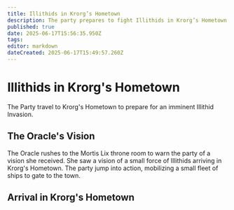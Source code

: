 ```yaml
---
title: Illithids in Krorg’s Hometown
description: The party prepares to fight Illithids in Krorg’s Hometown
published: true
date: 2025-06-17T15:56:35.950Z
tags: 
editor: markdown
dateCreated: 2025-06-17T15:49:57.260Z
---
```


# Illithids in Krorg's Hometown
The Party travel to Krorg's Hometown to prepare for an imminent Illithid Invasion.

## The Oracle's Vision
The Oracle rushes to the Mortis Lix throne room to warn the party of a vision she received. She saw a vision of a small force of Illithids arriving in Krorg's Hometown. The party jump into action, mobilizing a small fleet of ships to gate to the town.

## Arrival in Krorg's Hometown


